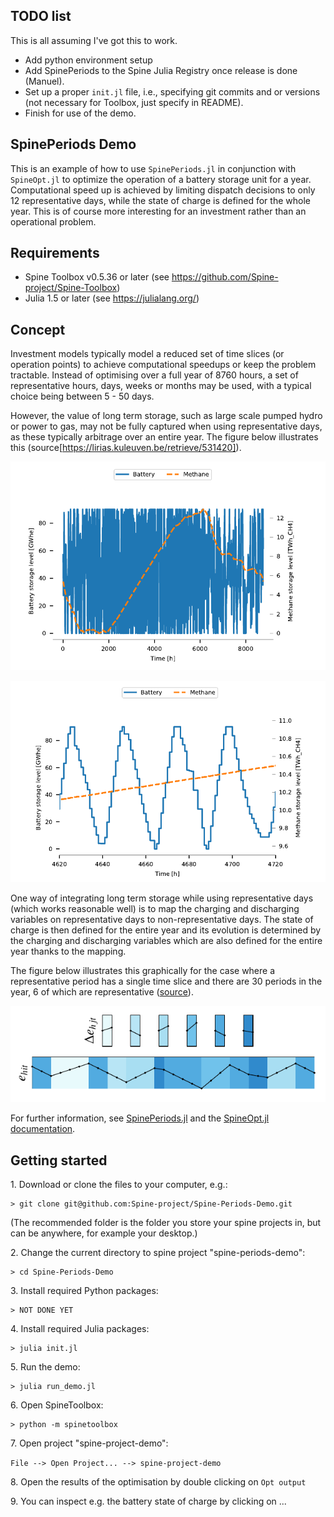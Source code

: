 ## TODO list
This is all assuming I've got this to work.
* Add python environment setup
* Add SpinePeriods to the Spine Julia Registry once release is done (Manuel).
* Set up a proper `init.jl` file, i.e., specifying git commits and or versions (not necessary for Toolbox, just specify in README).
* Finish for use of the demo.

SpinePeriods Demo
------------------

This is an example of how to use `SpinePeriods.jl` in conjunction with `SpineOpt.jl` to optimize the operation of a battery storage unit for a year. Computational speed up is achieved by limiting dispatch decisions to only 12 representative days, while the state of charge is defined for the whole year. This is of course more interesting for an investment rather than an operational problem.

Requirements
------------

* Spine Toolbox v0.5.36 or later (see https://github.com/Spine-project/Spine-Toolbox)
* Julia 1.5 or later (see https://julialang.org/)

Concept
-------

Investment models typically model a reduced set of time slices (or operation points) to achieve computational speedups or keep the problem tractable. Instead of optimising over a full year of 8760 hours, a set of representative hours, days, weeks or months may be used, with a typical choice being between 5 - 50 days. 

However, the value of long term storage, such as large scale pumped hydro or power to gas, may not be fully captured when using representative days, as these typically arbitrage over an entire year. The figure below illustrates this (source[https://lirias.kuleuven.be/retrieve/531420]).

![Storage state of charge evolution for battery and power to gas](figures/storage_state_of_charge_1.png)

![Zoomed in storage state of charge evolution for battery and power to gas](figures/storage_state_of_charge_2.png)

One way of integrating long term storage while using representative days (which works reasonable well) is to map the charging and discharging variables on representative days to non-representative days. The state of charge is then defined for the entire year and its evolution is determined by the charging and discharging variables which are also defined for the entire year thanks to the mapping.

The figure below illustrates this graphically for the case where a representative period has a single time slice and there are 30 periods in the year, 6 of which are representative ([source](https://www.mech.kuleuven.be/en/tme/research/energy-systems-integration-modeling/pdf-publications/wp-esim2021-1)).

![Illustration of representative period mapping](figures/representative_period_mapping.png)

For further information, see [SpinePeriods.jl](https://github.com/Spine-project/SpinePeriods.jl) and the [SpineOpt.jl documentation](https://spine-project.github.io/SpineOpt.jl/latest/advanced_concepts/representative_days_w_seasonal_storage/). 

Getting started
---------------

1\. Download or clone the files to your computer, e.g.:

    > git clone git@github.com:Spine-project/Spine-Periods-Demo.git

   (The recommended folder is the folder you store your spine projects in, but can be anywhere, for example your desktop.)

2\. Change the current directory to spine project "spine-periods-demo":

    > cd Spine-Periods-Demo
	
3\. Install required Python packages:
	
	> NOT DONE YET

4\. Install required Julia packages:

    > julia init.jl
    
5\. Run the demo:

    > julia run_demo.jl

6\. Open SpineToolbox:

    > python -m spinetoolbox

7\. Open project "spine-project-demo": 

   `File --> Open Project... --> spine-project-demo`

8\. Open the results of the optimisation by double clicking on `Opt output`

9\. You can inspect e.g. the battery state of charge by clicking on ...
